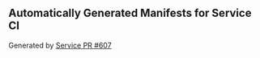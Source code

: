 ## Automatically Generated Manifests for Service CI
Generated by [Service PR #607](https://github.com/trustyai-explainability/trustyai-explainability/pull/607)
